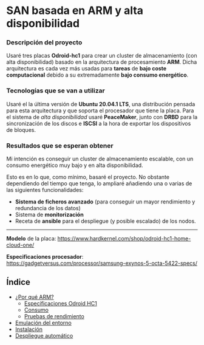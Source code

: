 # SAN basada en ARM y alta disponibilidad

### Descripción del proyecto

Usaré tres placas **Odroid-hc1** para crear un cluster de almacenamiento (con alta disponibilidad) basado en la arquitectura de procesamiento **ARM**. Dicha arquitectura es cada vez más usadas para **tareas** de **bajo coste computacional** debido a su extremadamente **bajo consumo energético**.

### Tecnologías que se van a utilizar

Usaré el la última versión de **Ubuntu 20.04.1 LTS**, una distribución pensada para esta arquitectura y que soporta el procesador que tiene la placa. Para el sistema de _alta disponibilidad_ usaré **PeaceMaker**, junto con **DRBD** para la sincronización de los discos e **ISCSI** a la hora de exportar los dispositivos de bloques.

### Resultados que se esperan obtener

Mi intención es conseguir un cluster de almacenamiento escalable, con un consumo energético muy bajo y en alta disponibilidad.

Esto es en lo que, como mínimo, basaré el proyecto. No obstante dependiendo del tiempo que tenga, lo ampliaré añadiendo una o varias de las siguientes funcionalidades:

- **Sistema de ficheros avanzado** (para conseguir un mayor rendimiento y redundancia de los datos)
- Sistema de **monitorización**
- Receta de **ansible** para el despliegue (y posible escalado) de los nodos.

---------------------
**Modelo** de la placa: https://www.hardkernel.com/shop/odroid-hc1-home-cloud-one/

**Especificaciones procesador**: https://gadgetversus.com/processor/samsung-exynos-5-octa-5422-specs/

## Índice

* [¿Por qué ARM?](/Características-y-ventajas-de-ARM.md)
  * [Especificaciones Odroid HC1](/Características-y-ventajas-de-ARM.md#características-de-odroid-hc1)
  * [Consumo](/Características-y-ventajas-de-ARM.md#consumo)
  * [Pruebas de rendimiento](/Características-y-ventajas-de-ARM.md#pruebas-de-rendimiento)
* [Emulación del entorno](/Entorno-Virtual.md)
* [Instalación](/Instalación-Manual.md)
* [Despliegue automático](/Instalación-con-Ansible.md)


